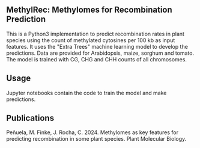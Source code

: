 ## MethylRec: Methylomes for Recombination Prediction

This is a Python3 implementation to predict recombination rates in plant species using the count of methylated cytosines per 100 kb as input features. It uses the "Extra Trees" machine learning model to develop the predictions. Data are provided for Arabidopsis, maize, sorghum and tomato. The model is trained with CG, CHG and CHH counts of all chromosomes. 

## Usage

Jupyter notebooks contain the code to train the model and make predictions.

## Publications
Peñuela, M. Finke, J. Rocha, C. 2024. Methylomes as key features for predicting recombination in some plant species. Plant Molecular Biology.
